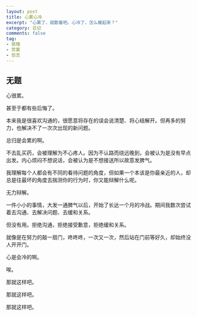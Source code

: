 ```yaml
---
layout: post
title: 心累心冷
excerpt: "心累了，就歇着吧。心冷了，怎么暖起来？"
category: 日记
comments: false
tag:
- 感情
- 劳累
- 怨念
---
```


## 无题

心很累。

甚至于都有些后悔了。

本来我是很喜欢沟通的，很愿意将存在的误会说清楚、将心结解开。但再多的努力，也解决不了一次次出现的新问题。

总归是会累的啊。

不去乱买药，会被理解为不心疼人。因为不认路而绕远晚到，会被认为是没有早点出发。内心烦闷不想说话，会被认为是不想接送所以故意发脾气。

我理解每个人都会有不同的看待问题的角度，但如果一个本该是你最亲近的人，却总是往最坏的角度去揣测你的行为时，你又能辩解什么呢。

无力辩解。

一件小小的事情，大发一通脾气以后，开始了长达一个月的冷战。期间我数次尝试着去沟通、去解决问题、去缓和关系。

但没有用。拒绝沟通，拒绝接受歉意，拒绝缓和关系。

就像是在努力的敲一扇门，咚咚咚，一次又一次，然后站在门前等好久，却始终没人开开门。

心是会冷的啊。

唉。

那就这样吧。

那就这样吧。

那就这样吧。
